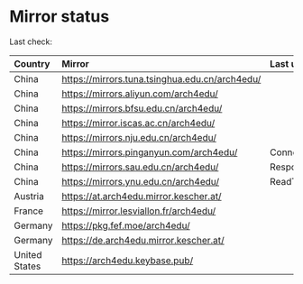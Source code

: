 <script src="./time.js"></script>
# Mirror status
Last check: <script type="text/javascript">localize(1670080753.2827008);</script>

|Country|Mirror|Last update|
|:------|:-----|:----------|
|China|https://mirrors.tuna.tsinghua.edu.cn/arch4edu/|<script type="text/javascript">localize(1670049224);</script>|
|China|https://mirrors.aliyun.com/arch4edu/|<script type="text/javascript">localize(1669962901);</script>|
|China|https://mirrors.bfsu.edu.cn/arch4edu/|<script type="text/javascript">localize(1670049224);</script>|
|China|https://mirror.iscas.ac.cn/arch4edu/|<script type="text/javascript">localize(1670049224);</script>|
|China|https://mirrors.nju.edu.cn/arch4edu/|<script type="text/javascript">localize(1669962901);</script>|
|China|https://mirrors.pinganyun.com/arch4edu/|ConnectTimeout|
|China|https://mirrors.sau.edu.cn/arch4edu/|Response 500|
|China|https://mirrors.ynu.edu.cn/arch4edu/|ReadTimeout|
|Austria|https://at.arch4edu.mirror.kescher.at/|<script type="text/javascript">localize(1670049224);</script>|
|France|https://mirror.lesviallon.fr/arch4edu/|<script type="text/javascript">localize(1670049224);</script>|
|Germany|https://pkg.fef.moe/arch4edu/|<script type="text/javascript">localize(1670049224);</script>|
|Germany|https://de.arch4edu.mirror.kescher.at/|<script type="text/javascript">localize(1670049224);</script>|
|United States|https://arch4edu.keybase.pub/|<script type="text/javascript">localize(1670006168);</script>|

<script src="./tablefilter/tablefilter.js"></script>
<script src="./table.js"></script>